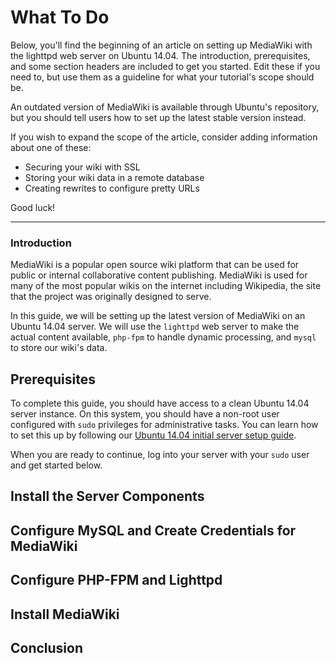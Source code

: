 # What To Do

Below, you'll find the beginning of an article on setting up MediaWiki with the lighttpd web server on Ubuntu 14.04.  The introduction, prerequisites, and some section headers are included to get you started.  Edit these if you need to, but use them as a guideline for what your tutorial's scope should be.

An outdated version of MediaWiki is available through Ubuntu's repository, but you should tell users how to set up the latest stable version instead.

If you wish to expand the scope of the article, consider adding information about one of these:

* Securing your wiki with SSL
* Storing your wiki data in a remote database
* Creating rewrites to configure pretty URLs

Good luck!

----------------------

### Introduction

MediaWiki is a popular open source wiki platform that can be used for public or internal collaborative content publishing.  MediaWiki is used for many of the most popular wikis on the internet including Wikipedia, the site that the project was originally designed to serve.

In this guide, we will be setting up the latest version of MediaWiki on an Ubuntu 14.04 server.  We will use the `lighttpd` web server to make the actual content available, `php-fpm` to handle dynamic processing, and `mysql` to store our wiki's data.

## Prerequisites

To complete this guide, you should have access to a clean Ubuntu 14.04 server instance.  On this system, you should have a non-root user configured with `sudo` privileges for administrative tasks.  You can learn how to set this up by following our [Ubuntu 14.04 initial server setup guide](https://www.digitalocean.com/community/tutorials/initial-server-setup-with-ubuntu-14-04).

When you are ready to continue, log into your server with your `sudo` user and get started below.

## Install the Server Components

## Configure MySQL and Create Credentials for MediaWiki

## Configure PHP-FPM and Lighttpd

## Install MediaWiki

## Conclusion



